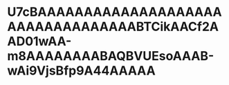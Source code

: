 # U7cBAAAAAAAAAAAAAAAAAAAAAAAAAAAAAAAAAABTCikAACf2AAD01wAA-m8AAAAAAAABAQBVUEsoAAAB-wAi9VjsBfp9A44AAAAA